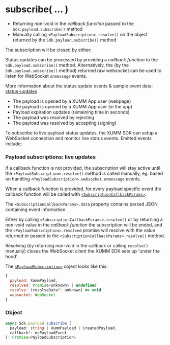 # subscribe( ... )

* Returning non-void in the _callback function_ passed to the `Sdk.payload.subscribe()` method
* Manually calling `<PayloadSubscription>.resolve()` on the object returned by the `Sdk.payload.subscribe()` method

The subscription will be closed by either:

Status updates can be processed by providing a _callback function_ to the `Sdk.payload.subscribe()` method. Alternatively, the (by the `Sdk.payload.subscribe()` method) returned raw websocket can be used to listen for WebSocket `onmessage` events.

More information about the status update events & sample event data: [status-updates](../../../concepts/payloads-sign-requests/status-updates/ "mention")

* The payload is opened by a XUMM App user (webpage)
* The payload is opened by a XUMM App user (in the app)
* Payload expiration updates (remaining time in seconds)
* The payload was resolved by rejecting
* The payload was resolved by accepting (signing)

To subscribe to live payload status updates, the XUMM SDK can setup a WebSocket connection and monitor live status events. Emitted events include:

### Payload subscriptions: live updates

If a callback function is not provided, the subscription will stay active until the `<PayloadSubscription>.resolve()` method is called manually, eg. based on handling `<PayloadSubscription>.websocket.onmessage` events.

When a callback function is provided, for every payload specific event the callback function will be called with [`<SubscriptionCallbackParams>`](https://github.com/XRPL-Labs/XUMM-SDK/blob/651bd409ee2aab47fb9151513b8cf981cc1a4f30/src/types/Payload/SubscriptionCallbackParams.ts).

The `<SubscriptionCallbackParams>.data` property contains parsed JSON containing event information.

Either by calling `<SubscriptionCallbackParams>.resolve()` or by returning a non-void value in the _callback function_ the subscription will be ended, and the `<PayloadSubscription>.resolved` promise will resolve with the value returned or passed to the `<SubscriptionCallbackParams>.resolve()` method.

Resolving (by returning non-void in the callback or calling `resolve()` manually) closes the WebSocket client the XUMM SDK sets up 'under the hood'.

The [`<PayloadSubscription>`](https://github.com/XRPL-Labs/XUMM-SDK/blob/master/src/types/Payload/PayloadSubscription.ts) object looks like this:

```javascript
{
  payload: XummPayload,
  resolved: Promise<unknown> | undefined
  resolve: (resolveData?: unknown) => void
  websocket: WebSocket
}
```

### Object

```typescript
async Sdk.payload.subscribe (
  payload: string | XummPayload | CreatedPayload,
  callback?: onPayloadEvent
): Promise<PayloadSubscription>
```
